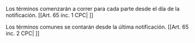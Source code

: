 Los términos comenzarán a correr para cada parte desde el día de la notificación. [[Art. 65 inc. 1 CPC| ]]

Los términos comunes se contarán desde la última notificación. [[Art. 65 inc. 2 CPC| ]]
